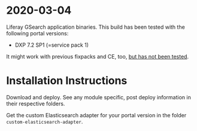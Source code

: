# 2020-03-04

Liferay GSearch application binaries. This build has been tested with the following portal versions:

* DXP 7.2  SP1 (=service pack 1) 

It might work with previous fixpacks and CE, too, <u>but has not been tested</u>.

# Installation Instructions

Download and deploy. See any module specific, post deploy information in their respective folders.

Get the custom Elasticsearch adapter for your portal version in the folder `custom-elasticsearch-adapter`.

